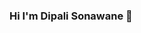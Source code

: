 ### Hi I'm Dipali Sonawane 👋

<!--
**dips2022/dips2022** is a ✨ _special_ ✨ repository because its `README.md` (this file) appears on your GitHub profile.

Here are some ideas to get you started:

- 🔭 I’m currently working on a manual project
- 🌱 I’m currently learning SDET
- 👯 I’m looking to collaborate on an automation project
- 🤔 I’m looking for help with 
- 💬 Ask me about ...
- 📫 How to reach me: ...
- 😄 Pronouns: ...
- ⚡ Fun fact: ...
-->
